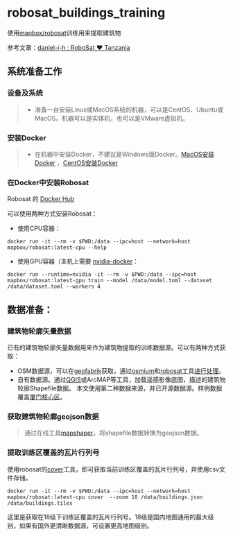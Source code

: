 # robosat_buildings_training
使用[mapbox/robosat](https://github.com/mapbox/robosat)训练用来提取建筑物


参考文章：[daniel-j-h : RoboSat ❤️ Tanzania](https://www.openstreetmap.org/user/daniel-j-h/diary/44321)


## 系统准备工作
### 设备及系统
> - 准备一台安装Linux或MacOS系统的机器，可以是CentOS、Ubuntu或MacOS。机器可以是实体机，也可以是VMware虚拟机。

### 安装Docker
> - 在机器中安装Docker，不建议是Windows版Docker。[MacOS安装Docker](https://www.runoob.com/docker/macos-docker-install.html) ，[CentOS安装Docker](https://www.runoob.com/docker/centos-docker-install.html)

### 在Docker中安装Robosat
Robosat 的 [Docker Hub](https://hub.docker.com/r/mapbox/robosat)

可以使用两种方式安装Robosat：
- 使用CPU容器：
```
docker run -it --rm -v $PWD:/data --ipc=host --network=host mapbox/robosat:latest-cpu --help
```
- 使用GPU容器（主机上需要 [nvidia-docker](https://github.com/NVIDIA/nvidia-docker)：
```
docker run --runtime=nvidia -it --rm -v $PWD:/data --ipc=host mapbox/robosat:latest-gpu train --model /data/model.toml --dataset /data/dataset.toml --workers 4
```

## 数据准备：
### 建筑物轮廓矢量数据
已有的建筑物轮廓矢量数据用来作为建筑物提取的训练数据源。可以有两种方式获取：
- OSM数据源，可以在[geofabrik](http://download.geofabrik.de/)获取，通过[osmium](https://github.com/osmcode/osmium-tool)和[robosat](https://github.com/mapbox/robosat)工具[进行处理](https://www.openstreetmap.org/user/daniel-j-h/diary/44321)。
- 自有数据源。通过[QGIS](https://qgis.org/en/site/)或ArcMAP等工具，加载遥感影像底图，描述的建筑物轮廓Shapefile数据。
本文使用第二种数据来源，并已开源数据源。样例数据覆盖[厦门核心区]()。

### 获取建筑物轮廓geojson数据
> 通过在线工具[mapshaper](https://mapshaper.org/)，将shapefile数据转换为geojson数据。

### 提取训练区覆盖的瓦片行列号
使用robosat的[cover](https://github.com/mapbox/robosat#rs-cover)工具，即可获取当前训练区覆盖的瓦片行列号，并使用csv文件存储。
```
docker run -it --rm -v $PWD:/data --ipc=host --network=host mapbox/robosat:latest-cpu cover  --zoom 18 /data/buildings.json /data/buildings.tiles
```
这里是获取在18级下训练区覆盖的瓦片行列号。18级是国内地图通用的最大级别，如果有国外更清晰数据源，可设置更高地图级别。

